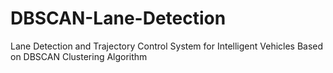 # DBSCAN-Lane-Detection
Lane Detection  and  Trajectory  Control System for Intelligent  Vehicles Based on DBSCAN Clustering Algorithm
